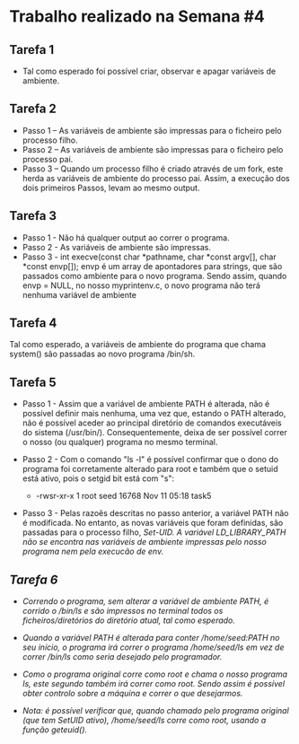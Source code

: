 # Trabalho realizado na Semana #4

## Tarefa 1

 - Tal como esperado foi possível criar, observar e apagar variáveis de ambiente.

## Tarefa 2

 - Passo 1 – As variáveis de ambiente são impressas para o ficheiro pelo processo filho.
 - Passo 2 – As variáveis de ambiente são impressas para o ficheiro pelo processo pai.
 - Passo 3 – Quando um processo filho é criado através de um fork, este herda as variáveis de ambiente do processo pai. Assim, a execução dos dois primeiros Passos, levam ao mesmo output. 

## Tarefa 3
 - Passo 1 - Não há qualquer output ao correr o programa.
 - Passo 2 - As variáveis de ambiente são impressas.
 - Passo 3 - int execve(const char *pathname, char *const argv[],  char *const envp[]);
    envp é um array de apontadores para strings, que são passados como ambiente para o novo programa. Sendo assim, quando envp = NULL, no nosso myprintenv.c, o novo programa não terá nenhuma variável de ambiente 

## Tarefa 4

Tal como esperado, a variáveis de ambiente do programa que chama system() são passadas ao novo programa /bin/sh.

## Tarefa 5

- Passo 1 - Assim que a variável de ambiente PATH é alterada, não é possível definir mais nenhuma, uma vez que, estando o PATH alterado, não é possível aceder ao principal diretório de comandos executáveis do sistema (/usr/bin/). Consequentemente, deixa de ser possível correr o nosso (ou qualquer) programa no mesmo terminal.

 - Passo 2 - Com o comando "ls -l" é possível confirmar que o dono do programa foi corretamente alterado para root e também que o setuid está ativo, pois o setgid bit está com "s":
   - -rwsr-xr-x 1 root seed 16768 Nov 11 05:18 task5


 - Passo 3 - Pelas razoẽs descritas no passo anterior, a variável PATH não é modificada. No entanto, as novas variáveis que foram definidas, são passadas para o processo filho, <em>Set-UID<em>. A variável LD_LIBRARY_PATH não se encontra nas variáveis de ambiente impressas pelo nosso programa nem pela execucão de env.


## Tarefa 6

 - Correndo o programa, sem alterar a variável de ambiente PATH, é corrido o /bin/ls e são impressos no terminal todos os ficheiros/diretórios do diretório atual, tal como esperado.

 - Quando a variável PATH é alterada para conter /home/seed:PATH no seu início, o programa irá correr o programa /home/seed/ls em vez de correr /bin/ls como seria desejado pelo programador. 

 - Como o programa original corre como root e chama o nosso programa ls, este segundo também irá correr como root. Sendo assim é possível obter controlo sobre a máquina e correr o que desejarmos.
 
 - Nota: é possível verificar que, quando chamado pelo programa original (que tem SetUID ativo), /home/seed/ls corre como root, usando a função geteuid().
